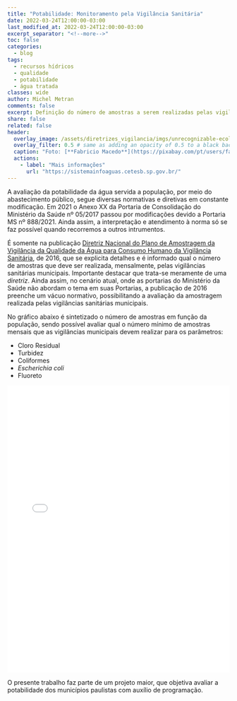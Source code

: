 ```yaml
---
title: "Potabilidade: Monitoramento pela Vigilância Sanitária"
date: 2022-03-24T12:00:00-03:00
last_modified_at: 2022-03-24T12:00:00-03:00
excerpt_separator: "<!--more-->"
toc: false
categories:
  - blog
tags:
  - recursos hídricos
  - qualidade
  - potabilidade
  - água tratada
classes: wide
author: Michel Metran
comments: false
excerpt: Definição do número de amostras a serem realizadas pelas vigilâncias sanitárias municipais
share: false
related: false
header:
  overlay_image: /assets/diretrizes_vigilancia/imgs/unrecognizable-ecologist-standing-where-sewage.jpg
  overlay_filter: 0.5 # same as adding an opacity of 0.5 to a black background
  caption: "Foto: [**Fabricio Macedo**](https://pixabay.com/pt/users/fabriciomacedophotos-328534/?utm_source=link-attribution&amp;utm_medium=referral&amp;utm_campaign=image&amp;utm_content=1729544)"
  actions:
    - label: "Mais informações"
      url: "https://sistemainfoaguas.cetesb.sp.gov.br/"
---
```


A avaliação da potabilidade da água servida a população, por meio do abastecimento público, segue diversas normativas e diretivas em constante modificação. Em 2021 o Anexo XX da Portaria de Consolidação do Ministério da Saúde nº 05/2017 passou por modificações devido a Portaria MS nº 888/2021. Ainda assim, a interpretação e atendimento à norma só se faz possível quando recorremos a outros intrumentos.

É somente na publicação [Diretriz Nacional do Plano de Amostragem da Vigilância da Qualidade da Água para Consumo Humano da Vigilância Sanitária](http://bvsms.saude.gov.br/bvs/publicacoes/diretriz_nacional_plano_amostragem_agua.pdf), de 2016, que se explicita detalhes e é informado qual o número de amostras que deve ser realizada, mensalmente, pelas vigilâncias sanitárias municipais. Importante destacar que trata-se meramente de uma *diretriz*. Ainda assim, no cenário atual, onde as portarias do Ministério da Saúde não abordam o tema em suas Portarias, a publicação de 2016 preenche um vácuo normativo, possibilitando a avaliação da amostragem realizada pelas vigilâncias sanitárias municipais.

No gráfico abaixo é sintetizado o número de amostras em função da população, sendo possível avaliar qual o número mínimo de amostras mensais que as vigilâncias municipais devem realizar para os parâmetros:

- Cloro Residual
- Turbidez
- Coliformes
- *Escherichia coli*
- Fluoreto

<iframe src="/assets/diretrizes_vigilancia/graph/n_amostras_habitantes.html" width="100%" height="650"  frameborder="0" allowfullscreen webkitallowfullscreen mozallowfullscreen oallowfullscreen msallowfullscreen></iframe>

<br>

O presente trabalho faz parte de um projeto maior, que objetiva avaliar a potabilidade dos municípios paulistas com auxílio de programação.
